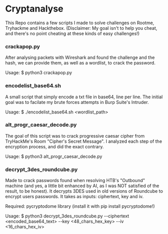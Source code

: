 # Cryptanalyse

This Repo contains a few scripts I made to solve challenges on Rootme, Tryhackme and Hackthebox.
(Disclaimer: My goal isn't to help you cheat, and there's no point cheating at these kinds of easy challenges!)


### crackapop.py ###
After analysing packets with Wireshark and found the challenge and the hash, we can provide them, as well as a wordlist, to crack the password.

Usage: 
$ python3 crackapop.py


### encodelist_base64.sh ###
A small script that simply encode a txt file in base64, line per line. The initial goal was to facilate my brute forces attempts in Burp Suite's Intruder.

Usage:
$ ./encodelist_base64.sh <wordlist_path>


### alt_progr_caesar_decode.py ###
The goal of this script was to crack progressive caesar cipher from TryHackMe's Room "Cipher's Secret Message".
I analyzed each step of the encryption process, and did the exact contrary.

Usage:
$ python3 alt_progr_caesar_decode.py


### decrypt_3des_roundcube.py ###
Made to crack passwords found when resolving HTB's "Outbound" machine (and yes, a little bit enhanced by AI, as I was NOT satisfied of the result, to be honest).
It decrypts 3DES used in old versions of Roundcube to encrypt users passwords.
It takes as inputs: ciphertext, key and iv.

Required: pycryptodome library (install it with pip install pycryptodome!)

Usage: 
$ python3 decrypt_3des_roundcube.py --ciphertext <encoded_base64_text> --key <48_chars_hex_key> --iv <16_chars_hex_iv>
